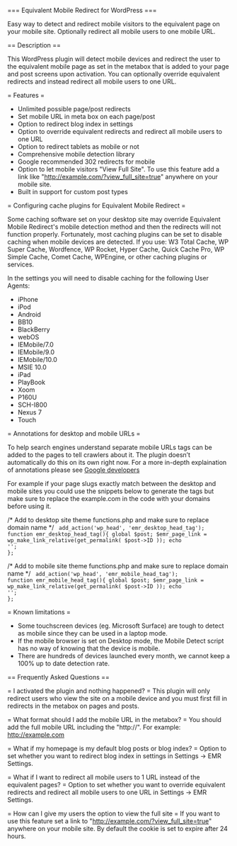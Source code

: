 === Equivalent Mobile Redirect for WordPress ===

Easy way to detect and redirect mobile visitors to the equivalent page on your mobile site. Optionally redirect all mobile users to one mobile URL.

== Description ==

This WordPress plugin will detect mobile devices and redirect the user to the equivalent mobile page as set in the metabox that is added to your page and post screens upon activation. You can optionally override equivalent redirects and instead redirect all mobile users to one URL.

= Features =
* Unlimited possible page/post redirects
* Set mobile URL in meta box on each page/post
* Option to redirect blog index in settings
* Option to override equivalent redirects and redirect all mobile users to one URL 
* Option to redirect tablets as mobile or not
* Comprehensive mobile detection library
* Google recommended 302 redirects for mobile
* Option to let mobile visitors "View Full Site". To use this feature add a link like "http://example.com/?view_full_site=true" anywhere on your mobile site.
* Built in support for custom post types

= Configuring cache plugins for Equivalent Mobile Redirect =

Some caching software set on your desktop site may override Equivalent Mobile Redirect's mobile detection method and then the redirects will not function properly. Fortunately, most caching plugins can be set to disable caching when mobile devices are detected. If you use: W3 Total Cache, WP Super Cache, Wordfence, WP Rocket, Hyper Cache, Quick Cache Pro, WP Simple Cache, Comet Cache, WPEngine, or other caching plugins or services.

In the settings you will need to disable caching for the following User Agents:
* iPhone
* iPod
* Android
* BB10
* BlackBerry
* webOS
* IEMobile/7.0
* IEMobile/9.0
* IEMobile/10.0
* MSIE 10.0
* iPad
* PlayBook
* Xoom 
* P160U
* SCH-I800
* Nexus 7
* Touch

= Annotations for desktop and mobile URLs =

To help search engines understand separate mobile URLs tags can be added to the pages to tell crawlers about it. The plugin doesn’t automatically do this on its own right now. For a more in-depth explaination of annotations please see <a href="https://developers.google.com/search/mobile-sites/mobile-seo/separate-urls">Google developers</a>

For example if your page slugs exactly match between the desktop and mobile sites you could use the snippets below to generate the tags but make sure to replace the example.com in the code with your domains before using it.

/* Add to desktop site theme functions.php and make sure to replace domain name */
<code>
add_action('wp_head', 'emr_desktop_head_tag');
function emr_desktop_head_tag(){
global $post;
$emr_page_link = wp_make_link_relative(get_permalink( $post->ID ));
echo '<link rel="alternate" media="only screen and (max-width: 640px)" href="http://m.example.com' . $emr_page_link . '">';
};
</code>

/* Add to mobile site theme functions.php and make sure to replace domain name */
<code>
add_action('wp_head', 'emr_mobile_head_tag');
function emr_mobile_head_tag(){
global $post;
$emr_page_link = wp_make_link_relative(get_permalink( $post->ID ));
echo '<link rel="canonical" href="http://example.com' . $emr_page_link . '">';
};
</code>

= Known limitations =

* Some touchscreen devices (eg. Microsoft Surface) are tough to detect as mobile since they can be used in a laptop mode.
* If the mobile browser is set on Desktop mode, the Mobile Detect script has no way of knowing that the device is mobile.
* There are hundreds of devices launched every month, we cannot keep a 100% up to date detection rate.

== Frequently Asked Questions ==

= I activated the plugin and nothing happened? =
This plugin will only redirect users who view the site on a mobile device and you must first fill in redirects in the metabox on pages and posts.

= What format should I add the mobile URL in the metabox? =
You should add the full mobile URL including the "http://". For example: http://example.com

= What if my homepage is my default blog posts or blog index? =
Option to set whether you want to redirect blog index in settings in Settings -> EMR Settings.

= What if I want to redirect all mobile users to 1 URL instead of the equivalent pages? =
Option to set whether you want to override equivalent redirects and redirect all mobile users to one URL in Settings -> EMR Settings.

= How can I give my users the option to view the full site =
If you want to use this feature set a link to "http://example.com/?view_full_site=true" anywhere on your mobile site. By default the cookie is set to expire after 24 hours.
